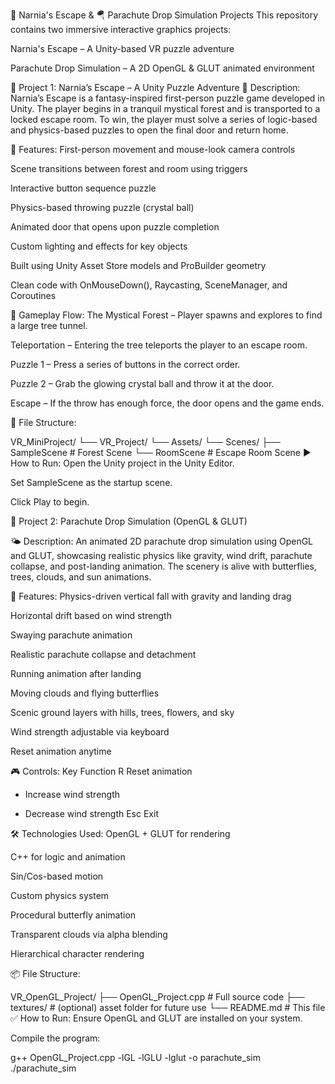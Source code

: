 🧠 Narnia's Escape & 🪂 Parachute Drop Simulation Projects
This repository contains two immersive interactive graphics projects:

Narnia's Escape – A Unity-based VR puzzle adventure

Parachute Drop Simulation – A 2D OpenGL & GLUT animated environment

📁 Project 1: Narnia’s Escape – A Unity Puzzle Adventure
🧙 Description:
Narnia’s Escape is a fantasy-inspired first-person puzzle game developed in Unity. The player begins in a tranquil mystical forest and is transported to a locked escape room. To win, the player must solve a series of logic-based and physics-based puzzles to open the final door and return home.

🔧 Features:
First-person movement and mouse-look camera controls

Scene transitions between forest and room using triggers

Interactive button sequence puzzle

Physics-based throwing puzzle (crystal ball)

Animated door that opens upon puzzle completion

Custom lighting and effects for key objects

Built using Unity Asset Store models and ProBuilder geometry

Clean code with OnMouseDown(), Raycasting, SceneManager, and Coroutines

🧩 Gameplay Flow:
The Mystical Forest – Player spawns and explores to find a large tree tunnel.

Teleportation – Entering the tree teleports the player to an escape room.

Puzzle 1 – Press a series of buttons in the correct order.

Puzzle 2 – Grab the glowing crystal ball and throw it at the door.

Escape – If the throw has enough force, the door opens and the game ends.

📂 File Structure:

VR_MiniProject/
└── VR_Project/
    └── Assets/
        └── Scenes/
            ├── SampleScene      # Forest Scene
            └── RoomScene        # Escape Room Scene
▶️ How to Run:
Open the Unity project in the Unity Editor.

Set SampleScene as the startup scene.

Click Play to begin.

📁 Project 2: Parachute Drop Simulation (OpenGL & GLUT)

🌤 Description:
An animated 2D parachute drop simulation using OpenGL and GLUT, showcasing realistic physics like gravity, wind drift, parachute collapse, and post-landing animation. The scenery is alive with butterflies, trees, clouds, and sun animations.

🔧 Features:
Physics-driven vertical fall with gravity and landing drag

Horizontal drift based on wind strength

Swaying parachute animation

Realistic parachute collapse and detachment

Running animation after landing

Moving clouds and flying butterflies

Scenic ground layers with hills, trees, flowers, and sky

Wind strength adjustable via keyboard

Reset animation anytime

🎮 Controls:
Key	Function
R	Reset animation
+	Increase wind strength
-	Decrease wind strength
Esc	Exit

🛠 Technologies Used:
OpenGL + GLUT for rendering

C++ for logic and animation

Sin/Cos-based motion

Custom physics system

Procedural butterfly animation

Transparent clouds via alpha blending

Hierarchical character rendering

📦 File Structure:

VR_OpenGL_Project/
├── OpenGL_Project.cpp      # Full source code
├── textures/               # (optional) asset folder for future use
└── README.md               # This file
✅ How to Run:
Ensure OpenGL and GLUT are installed on your system.

Compile the program:

g++ OpenGL_Project.cpp -lGL -lGLU -lglut -o parachute_sim
./parachute_sim
